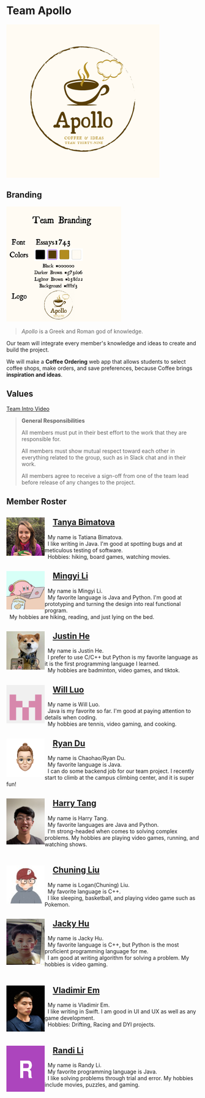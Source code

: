 # Team Apollo

<img src="branding/Team39-logo.png" width="400" height="400" />

## Branding

<img src="branding/materials.png" width="300" height="300" />

> _Apollo_ is a Greek and Roman god of knowledge.

Our team will integrate every member's knowledge and ideas to create and build the project.

We will make a **Coffee Ordering** web app that allows students to select coffee shops, make orders, and save preferences, because Coffee brings **inspiration and ideas**.

## Values

[Team Intro Video](videos/teamintro.mp4)

> **General Responsibilities**
>
> All members must put in their best effort to the work that they are responsible for.
>
> All members must show mutual respect toward each other in everything related to the group, such as in Slack chat and in their work.
>
> All members agree to receive a sign-off from one of the team lead before release of any changes to the project.

## Member Roster

<div>
    <img style="float: left;" src="page/tanya.jpg" width="100" height="100" />
    <div padding-left="40">
        <h2>&emsp;<a href="https://github.com/tanya-bimatova">Tanya Bimatova</a></h2>
        <p>&nbsp; My name is Tatiana Bimatova. 
        <br/> &nbsp; I like writing in Java. I'm good at spotting bugs and at meticulous testing of software.
        <br/>&nbsp; Hobbies: hiking, board games, watching movies.</p>
    </div>
</div>

<div>
    <img style="float: left;" src="page/mingyi.JPG" width="100" height="100" />
    <div>
        <h2>&emsp;<a href="https://github.com/mingyi09">Mingyi Li</a></h2>
        <p>&nbsp; My name is Mingyi Li. 
        <br/> &nbsp; My favorite language is Java and Python. I'm good at prototyping and turning the design into real functional program. 
        <br/> &nbsp; My hobbies are hiking, reading, and just lying on the bed.</p>
    </div>
</div>

<div>
    <img style="float: left;" src="page/justin.jpg" width="100" height="100" />
    <div>
        <h2>&emsp;<a href="https://github.com/Hi9173">Justin He</a></h2>
        <p>&nbsp; My name is Justin He.
        <br/> &nbsp; I prefer to use C/C++ but Python is my favorite language as it is the first programming language I learned. 
        <br/> &nbsp; My hobbies are badminton, video games, and tiktok.</p>
    </div>
</div>

<div>
    <img style="float: left;" src="page/will.png" width="100" height="100" />
    <div>
        <h2>&emsp;<a href="https://github.com/alien-traveler">Will Luo</a></h2>
        <p>&nbsp; My name is Will Luo.
        <br/> &nbsp; Java is my favorite so far. I'm good at paying attention to details when coding.
        <br/> &nbsp; My hobbies are tennis, video gaming, and cooking.</p>
    </div>
</div>

<div>
    <img style="float: left;" src="page/ryan.png" width="100" height="100" />
    <div>
        <h2>&emsp;<a href="https://github.com/chaohaodu">Ryan Du</a></h2>
        <p>&nbsp; My name is Chaohao/Ryan Du.
        <br/> &nbsp; My favorite language is Java.
        <br/> &nbsp; I can do some backend job for our team project. I recently start to climb at the campus climbing center, and it is super fun! </p>
    </div>
</div>

<div>
    <img style="float: left;" src="page/harry.jpg" width="100" height="120" />
    <div>
        <h2>&emsp;<a href="https://github.com/harryt1002">Harry Tang</a></h2>
        <p>&nbsp; My name is Harry Tang.
        <br/> &nbsp; My favorite languages are Java and Python. 
        <br/> &nbsp; I'm strong-headed when comes to solving complex problems. My hobbies are playing video games, running, and watching shows.
        <br/> &nbsp; </p>
    </div>
</div>

<div>
    <img style="float: left;" src="page/chuning.jpg" width="100" height="100" />
    <div>
        <h2>&emsp;<a href="https://github.com/JavaPersuader">Chuning Liu</a></h2>
        <p>&nbsp; My name is Logan(Chuning) Liu.
        <br/> &nbsp; My favorite language is C++. 
        <br/> &nbsp; I like sleeping, basketball, and playing video game such as Pokemon.</p>
    </div>
</div>

<div>
    <img style="float: left;" src="page/Jacky.jpg" width="100" height="120" />
    <div>
        <h2>&emsp;<a href="https://github.com/J4cky1ove">Jacky Hu</a></h2>
        <p>&nbsp; My name is Jacky Hu.
        <br/> &nbsp; My favorite language is C++, but Python is the most proficient programming language for me.
        <br/> &nbsp; I am good at writing algorithm for solving a problem. My hobbies is video gaming. <br/> &nbsp; </p>
    </div>
</div>

<div>
    <img style="float: left;" src="page/vladimir.jpg" width="100" height="120" />
    <div>
        <h2>&emsp;<a href="https://github.com/Noctrn">Vladimir Em</a></h2>
        <p>&nbsp; My name is Vladimir Em. 
        <br/> &nbsp; I like writing in Swift. I am good in UI and UX as well as any game development.
        <br/> &nbsp; Hobbies: Drifting, Racing and DYI projects. <br/> &nbsp; </p>
    </div>
</div>

<div>
    <img style="float: left;" src="page/randi.png" width="100" height="120" />
    <div>
        <h2>&emsp;<a href="https://github.com/RandiLi">Randi Li</a></h2>
        <p>&nbsp; My name is Randy Li. 
        <br/> &nbsp; My favorite programming language is Java. 
        <br/> &nbsp; I like solving problems through trial and error. My hobbies include movies, puzzles, and gaming. <br/> &nbsp; </p>
    </div>
</div>
